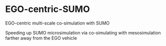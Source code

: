 # EGO-centric-SUMO
EGO-centric multi-scale co-simulation with SUMO

Speeding up SUMO microsimulation via co-simulating with mesosimulation farther away from the EGO vehicle
